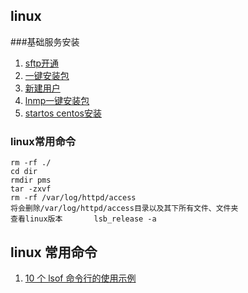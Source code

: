 ## linux

###基础服务安装
1. [sftp开通](http://bbs.chinaunix.net/thread-1960082-1-1.html)
2. [一键安装包](http://lnmp.org/download.html)
3. [新建用户](http://www.cnblogs.com/guangbei/archive/2010/04/26/1721163.html)
4. [lnmp一键安装包](http://lnmp.org/index.html)
5. [startos centos安装](http://www.startos.com/linux/guide/2012071635559_2.html)
  
### linux常用命令

    rm -rf ./
    cd dir
    rmdir pms
    tar -zxvf
    rm -rf /var/log/httpd/access
    将会删除/var/log/httpd/access目录以及其下所有文件、文件夹
    查看linux版本		lsb_release -a

## linux 常用命令 

1. [10 个 lsof 命令行的使用示例](http://www.oschina.net/question/12_145479?sort=default&p=2#answers)
